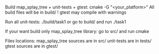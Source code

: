 Build map_splay_tree + unit-tests + gtest:
	cmake -G "<your_platform>"
All build files will be in build/
! gtest may compile with warnings

Run all unit-tests:
	./build/task1
or go to build/ and run ./task1

If your want build only map_splay_tree library:
go to src/ and run cmake


Files locations:
map_splay_tree sources are in src/
unit-tests are in tests/
gtest sources are in gtest/

